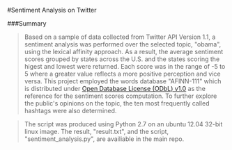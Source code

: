 #Sentiment Analysis on Twitter

###Summary
> Based on a sample of data collected from Twitter API Version 1.1, a sentiment analysis was performed over the selected topic, "obama", using the lexical affinity approach. As a result, the average sentiment scores grouped by states across the U.S. and the states scoring the higest and lowest were returned. Each score was in the range of -5 to 5 where a greater value reflects a more positive perception and vice versa. This project employed the words database "AFINN-111" which is distributed under [Open Database License (ODbL) v1.0](http://www.opendatacommons.org/licenses/odbl/1.0/) as the reference for the sentiment scores computation. To further explore the public's opinions on the topic, the ten most frequently called hashtags were also determined.

>The script was produced using Python 2.7 on an ubuntu 12.04 32-bit linux image. The result, "result.txt", and the script, "sentiment_analysis.py", are availiable in the main repo.
